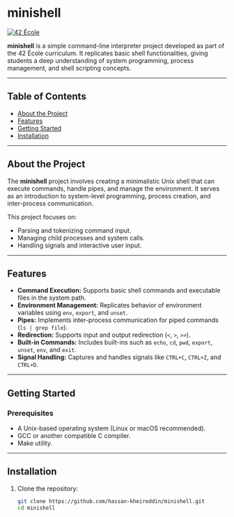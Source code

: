# minishell

[![42 École](https://img.shields.io/badge/42-École-000000?style=flat&logo=42&logoColor=white)](https://42.fr)

**minishell** is a simple command-line interpreter project developed as part of the 42 École curriculum. It replicates basic shell functionalities, giving students a deep understanding of system programming, process management, and shell scripting concepts.

---

## Table of Contents
- [About the Project](#about-the-project)
- [Features](#features)
- [Getting Started](#getting-started)
- [Installation](#installation)
---

## About the Project

The **minishell** project involves creating a minimalistic Unix shell that can execute commands, handle pipes, and manage the environment. It serves as an introduction to system-level programming, process creation, and inter-process communication.

This project focuses on:
- Parsing and tokenizing command input.
- Managing child processes and system calls.
- Handling signals and interactive user input.

---

## Features

- **Command Execution:** Supports basic shell commands and executable files in the system path.
- **Environment Management:** Replicates behavior of environment variables using `env`, `export`, and `unset`.
- **Pipes:** Implements inter-process communication for piped commands (`ls | grep file`).
- **Redirection:** Supports input and output redirection (`<`, `>`, `>>`).
- **Built-in Commands:** Includes built-ins such as `echo`, `cd`, `pwd`, `export`, `unset`, `env`, and `exit`.
- **Signal Handling:** Captures and handles signals like `CTRL+C`, `CTRL+Z`, and `CTRL+D`.

---

## Getting Started

### Prerequisites
- A Unix-based operating system (Linux or macOS recommended).
- GCC or another compatible C compiler.
- Make utility.

---

## Installation

1. Clone the repository:
   ```bash
   git clone https://github.com/hassan-kheireddin/minishell.git
   cd minishell
